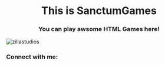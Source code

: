 <h1 align="center">This is SanctumGames</h1>
<h3 align="center">You can play awsome HTML Games here!</h3>

<p align="left"> <img src="https://komarev.com/ghpvc/?username=zillastudios&label=Profile%20views&color=0e75b6&style=flat" alt="zillastudios" /> </p>

<h3 align="left">Connect with me:</h3>
<p align="left">
</p>
